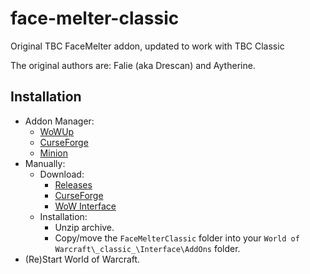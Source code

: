 # face-melter-classic
Original TBC FaceMelter addon, updated to work with TBC Classic

The original authors are: Falie (aka Drescan) and Aytherine.

## Installation
* Addon Manager:
  * [WoWUp](https://wowup.io/)
  * [CurseForge](https://curseforge.overwolf.com/?addonId=356845&fileId=3308056)
  * [Minion](https://minion.mmoui.com/)
* Manually:
  * Download:
    * [Releases](https://github.com/JohnCWakley/face-melter-classic/releases)
    * [CurseForge](https://www.curseforge.com/wow/addons/facemelterclassic)
    * [WoW Interface](https://www.wowinterface.com/downloads/info26098-FaceMelterClassic.html)
  * Installation:
    * Unzip archive.
    * Copy/move the `FaceMelterClassic` folder into your `World of Warcraft\_classic_\Interface\AddOns` folder.
* (Re)Start World of Warcraft.
